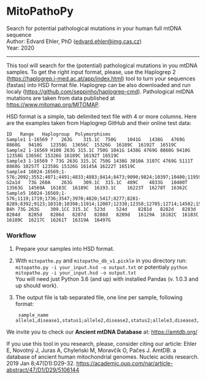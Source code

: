 # MitoPathoPy
Search for potential pathological mutations in your human full mtDNA sequence  
Author: Edvard Ehler, PhD (edvard.ehler@img.cas.cz)  
Year: 2020  

---------------------------
This tool will search for the (potential) pathological mutations in you mtDNA samples. To get the right input format, please, use the Haplogrep 2 (https://haplogrep.i-med.ac.at/app/index.html) tool to turn your sequences (fastas) into HSD format file. Haplogrep can be also downloaded and run localy (https://github.com/seppinho/haplogrep-cmd). Pathological mtDNA mutations are taken from data published at https://www.mitomap.org/MITOMAP.

HSD format is a simple, tab delimited text file with 4 or more columns. Here are the examples taken from Haplogrep GitHub and their online test data:

    
    ID	 Range	 Haplogroup	 Polymorphisms
    Sample1	1-16569	?	263G	315.1C	750G	1041G	1438G	4769G	8860G	9410G	12358G	13656C	15326G	16189C	16192T	16519C
    Sample2 1-16569 H100 263G 315.1C 750G 1041G 1438G 4769G 8860G 9410G 12358G 13656C 15326G 16189C 16192T 16519C
    Sample3 1-16569 ? 73G 263G 315.1C 750G 1438G 3010A 3107C 4769G 5111T 8860G 10257T 12358G 15326G 16145A 16222T 16519C
    Sample4	16024-16569;1-576;2092;3552;4071;4491;4833;4883;8414;8473;9090;9824;10397;10400;11959;11969;12372;12771;13563;14502;14569;15487;	G2a1d	73G	260A	263G	309.1C	315.1C	489C	4833G	10400T	13563G	14569A	16183C	16189C	16193.1C	16223T	16278T	16362C
    Sample5	16024-16569;1-576;1119;1719;1736;3547;3970;4820;5417;8277;8281-8289;8392;9123;10310;10398;11914;12007;12338;12358;12705;12714;14502;15535;	B4h	73G	263G	309.1CC	315.1C	523d	524d	8281d	8282d	8283d	8284d	8285d	8286d	8287d	8288d	8289d	16129A	16182C	16183C	16189C	16217C	16261T	16319A	16497G 
    

### Workflow
1. Prepare your samples into HSD format.
2. With `mitopatho.py` and `mitopatho_db_v1.pickle` in you directory run:  
`mitopatho.py -i your_input.hsd -o output.txt` or potentialy `python mitopatho.py -i your_input.hsd -o output.txt`  
You will need just Python 3.6 (and up) with installed Pandas (v. 1.0.3 and up should work).
3. The output file is tab separated file, one line per sample, following format:

        sample_name   allele1,disease1,status1;allele2,disease2,status2;allele3,disease3,status3;...


We invite you to check our **Ancient mtDNA Database** at: https://amtdb.org/

If you use this tool in you research, please, consider citing our article:
Ehler E, Novotný J, Juras A, Chyleński M, Moravčík O, Pačes J. AmtDB: a database of ancient human mitochondrial genomes. Nucleic acids research. 2019 Jan 8;47(D1):D29-32. https://academic.oup.com/nar/article-abstract/47/D1/D29/5106144
